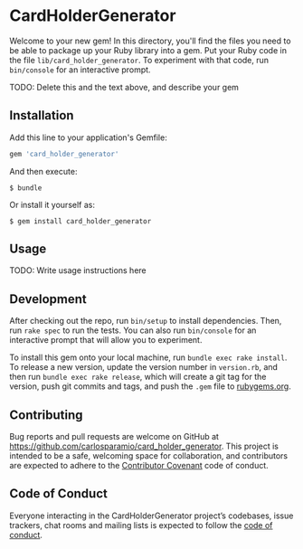 # CardHolderGenerator

Welcome to your new gem! In this directory, you'll find the files you need to be able to package up your Ruby library into a gem. Put your Ruby code in the file `lib/card_holder_generator`. To experiment with that code, run `bin/console` for an interactive prompt.

TODO: Delete this and the text above, and describe your gem

## Installation

Add this line to your application's Gemfile:

```ruby
gem 'card_holder_generator'
```

And then execute:

    $ bundle

Or install it yourself as:

    $ gem install card_holder_generator

## Usage

TODO: Write usage instructions here

## Development

After checking out the repo, run `bin/setup` to install dependencies. Then, run `rake spec` to run the tests. You can also run `bin/console` for an interactive prompt that will allow you to experiment.

To install this gem onto your local machine, run `bundle exec rake install`. To release a new version, update the version number in `version.rb`, and then run `bundle exec rake release`, which will create a git tag for the version, push git commits and tags, and push the `.gem` file to [rubygems.org](https://rubygems.org).

## Contributing

Bug reports and pull requests are welcome on GitHub at https://github.com/carlosparamio/card_holder_generator. This project is intended to be a safe, welcoming space for collaboration, and contributors are expected to adhere to the [Contributor Covenant](http://contributor-covenant.org) code of conduct.

## Code of Conduct

Everyone interacting in the CardHolderGenerator project’s codebases, issue trackers, chat rooms and mailing lists is expected to follow the [code of conduct](https://github.com/[USERNAME]/card_holder_generator/blob/master/CODE_OF_CONDUCT.md).
